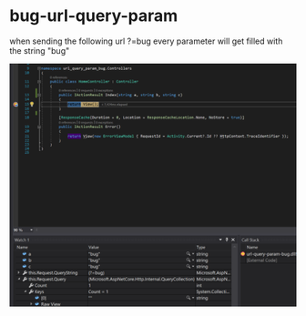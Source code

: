 # bug-url-query-param

when sending the following url ?=bug every parameter will get filled with the string "bug"

![bug example](bug-example.png)
